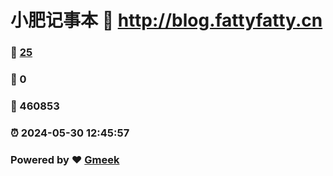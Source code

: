 # 小肥记事本 :link: http://blog.fattyfatty.cn 
### :page_facing_up: [25](http://blog.fattyfatty.cn/tag.html) 
### :speech_balloon: 0 
### :hibiscus: 460853 
### :alarm_clock: 2024-05-30 12:45:57 
### Powered by :heart: [Gmeek](https://github.com/Meekdai/Gmeek)
